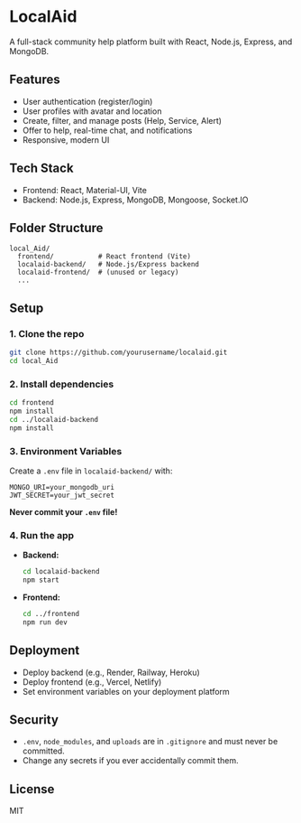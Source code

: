 # LocalAid

A full-stack community help platform built with React, Node.js, Express, and MongoDB.

## Features

- User authentication (register/login)
- User profiles with avatar and location
- Create, filter, and manage posts (Help, Service, Alert)
- Offer to help, real-time chat, and notifications
- Responsive, modern UI

## Tech Stack

- Frontend: React, Material-UI, Vite
- Backend: Node.js, Express, MongoDB, Mongoose, Socket.IO

## Folder Structure

```
local_Aid/
  frontend/           # React frontend (Vite)
  localaid-backend/   # Node.js/Express backend
  localaid-frontend/  # (unused or legacy)
  ...
```

## Setup

### 1. Clone the repo

```sh
git clone https://github.com/yourusername/localaid.git
cd local_Aid
```

### 2. Install dependencies

```sh
cd frontend
npm install
cd ../localaid-backend
npm install
```

### 3. Environment Variables

Create a `.env` file in `localaid-backend/` with:

```
MONGO_URI=your_mongodb_uri
JWT_SECRET=your_jwt_secret
```

**Never commit your `.env` file!**

### 4. Run the app

- **Backend:**  
  ```sh
  cd localaid-backend
  npm start
  ```
- **Frontend:**  
  ```sh
  cd ../frontend
  npm run dev
  ```

## Deployment

- Deploy backend (e.g., Render, Railway, Heroku)
- Deploy frontend (e.g., Vercel, Netlify)
- Set environment variables on your deployment platform

## Security

- `.env`, `node_modules`, and `uploads` are in `.gitignore` and must never be committed.
- Change any secrets if you ever accidentally commit them.

## License

MIT 